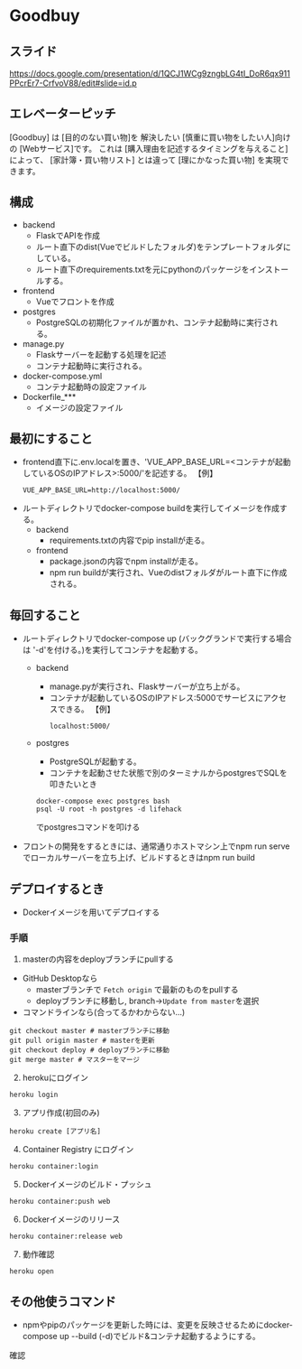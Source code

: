 # Goodbuy

## スライド
https://docs.google.com/presentation/d/1QCJ1WCg9zngbLG4tI_DoR6qx911PPcrEr7-CrfvoV88/edit#slide=id.p

## エレベーターピッチ
[Goodbuy] は
[目的のない買い物]を
解決したい
[慎重に買い物をしたい人]向けの
[Webサービス]です。
これは [購入理由を記述するタイミングを与えること] によって、
[家計簿・買い物リスト] とは違って
[理にかなった買い物] を実現できます。



## 構成
- backend
  - FlaskでAPIを作成
  - ルート直下のdist(Vueでビルドしたフォルダ)をテンプレートフォルダにしている。
  - ルート直下のrequirements.txtを元にpythonのパッケージをインストールする。
- frontend
  - Vueでフロントを作成
- postgres
  - PostgreSQLの初期化ファイルが置かれ、コンテナ起動時に実行される。
- manage.py
  - Flaskサーバーを起動する処理を記述
  - コンテナ起動時に実行される。
- docker-compose.yml
  - コンテナ起動時の設定ファイル
- Dockerfile_***
  - イメージの設定ファイル  

## 最初にすること
- frontend直下に.env.localを置き、'VUE_APP_BASE_URL=<コンテナが起動しているOSのIPアドレス>:5000/'を記述する。
  【例】
    ```
    VUE_APP_BASE_URL=http://localhost:5000/
    ```
- ルートディレクトリでdocker-compose buildを実行してイメージを作成する。
  - backend
    - requirements.txtの内容でpip installが走る。
  - frontend
    - package.jsonの内容でnpm installが走る。
    - npm run buildが実行され、Vueのdistフォルダがルート直下に作成される。

## 毎回すること
- ルートディレクトリでdocker-compose up (バックグランドで実行する場合は '-d'を付ける。)を実行してコンテナを起動する。
  - backend
    - manage.pyが実行され、Flaskサーバーが立ち上がる。
    - コンテナが起動しているOSのIPアドレス:5000でサービスにアクセスできる。
    【例】
      ```
      localhost:5000/
      ```
  - postgres
    - PostgreSQLが起動する。
    - コンテナを起動させた状態で別のターミナルからpostgresでSQLを叩きたいとき
    ```
    docker-compose exec postgres bash
    psql -U root -h postgres -d lifehack
    ```

    でpostgresコマンドを叩ける
- フロントの開発をするときには、通常通りホストマシン上でnpm run serve でローカルサーバーを立ち上げ、ビルドするときはnpm run build

## デプロイするとき
- Dockerイメージを用いてデプロイする
### 手順
1. masterの内容をdeployブランチにpullする
  - GitHub Desktopなら
    - masterブランチで `Fetch origin` で最新のものをpullする
    - deployブランチに移動し, branch->`Update from master`を選択
  - コマンドラインなら(合ってるかわからない...)
  ```
  git checkout master # masterブランチに移動
  git pull origin master # masterを更新
  git checkout deploy # deployブランチに移動
  git merge master # マスターをマージ
  ```

2. herokuにログイン
  ```
  heroku login
  ```

3. アプリ作成(初回のみ)
  ```
  heroku create [アプリ名]
  ```
  
4. Container Registry にログイン
```
heroku container:login
```

5. Dockerイメージのビルド・プッシュ
  ```
  heroku container:push web
  ```

6. Dockerイメージのリリース
  ```
  heroku container:release web
  ```

7. 動作確認
  ```
  heroku open
  ```
  
## その他使うコマンド
- npmやpipのパッケージを更新した時には、変更を反映させるためにdocker-compose up --build (-d)でビルド&コンテナ起動するようにする。

確認
